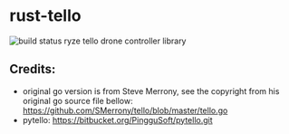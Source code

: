 # rust-tello

![build status](https://github.com/mixaal/rust-tello/actions/workflows/rust.yml/badge.svg)
ryze tello drone controller library

## Credits: 
  * original go version is from Steve Merrony, see the copyright from his original  go source file bellow: https://github.com/SMerrony/tello/blob/master/tello.go
  * pytello: https://bitbucket.org/PingguSoft/pytello.git
